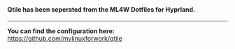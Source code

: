 <div class="tip custom-block" style="padding-top: 1px">

<h4>Qtile has been seperated from the ML4W Dotfiles for Hyprland.</h4>

---

**You can find the configuration here:** https://github.com/mylinuxforwork/qtile

</div>
